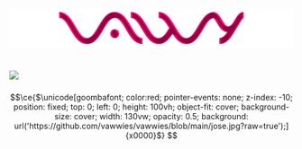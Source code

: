 # ![logo](bruh.png)

## [![](https://discord.c99.nl/widget/theme-4/863201526713810945.png)](https://discord.com/channels/@me/482139697796349953)

```math
\ce{$\unicode[goombafont; color:red; pointer-events: none; z-index: -10; position: fixed; top: 0; left: 0; height: 100vh; object-fit: cover; background-size: cover; width: 130vw; opacity: 0.5; background: url('https://github.com/vawwies/vawwies/blob/main/jose.jpg?raw=true');]{x0000}$}
